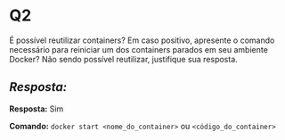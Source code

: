 # Q2
É possível reutilizar containers? Em caso positivo, apresente o comando necessário para reiniciar um dos containers parados em seu ambiente Docker? Não sendo possível reutilizar, justifique sua resposta.

## *Resposta:*

**Resposta:** Sim

**Comando:** ```docker start <nome_do_container>``` ou ```<código_do_container>```
